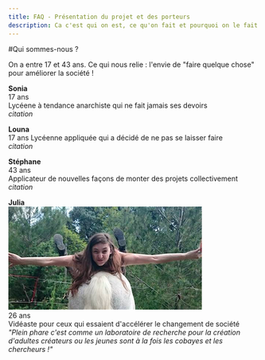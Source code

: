 ```yaml
---
title: FAQ - Présentation du projet et des porteurs
description: Ca c'est qui on est, ce qu'on fait et pourquoi on le fait.
---
```


#Qui sommes-nous ?

On a entre 17 et 43 ans. Ce qui nous relie : l'envie de "faire quelque chose" pour améliorer la société !

**Sonia**  
17 ans  
Lycéene à tendance anarchiste qui ne fait jamais ses devoirs  
*citation*

**Louna**  
17 ans
Lycéenne appliquée qui a décidé de ne pas se laisser faire  
*citation*  

**Stéphane**  
43 ans  
Applicateur de nouvelles façons de monter des projets collectivement  
*citation*

**Julia**  
![Photo Ju](https://github.com/pleinphare/documentation/blob/master/media/Profil%20Ju%20.png)  
26 ans  
Vidéaste pour ceux qui essaient d'accélérer le changement de société  
*"Plein phare c'est comme un laboratoire de recherche pour la création d'adultes créateurs ou les jeunes sont à la fois les cobayes et les chercheurs !"*
